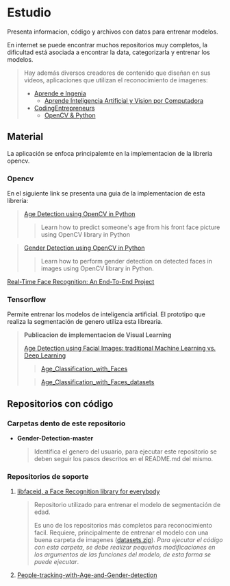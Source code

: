 # Estudio

Presenta informacion, código y archivos con datos para entrenar modelos.

En internet se puede encontrar muchos repositorios muy completos, la dificultad está asociada a encontrar la data, categorizarla y entrenar los modelos.

>Hay además diversos creadores de contenido que diseñan en sus videos, aplicaciones que utilizan el reconocimiento de imagenes:
>
>- [Aprende e Ingenia](https://www.youtube.com/@AprendeIngenia/)
>   - [Aprende Inteligencia Artificial y Vision por Computadora](https://www.youtube.com/watch?v=zpRl8rEvjbo&list=PLnKxR99sdlEiRC4sBFwSJ-8SiDW4Gx6y6)
>- [CodingEntrepreneurs](https://www.youtube.com/@CodingEntrepreneurs)
>   - [OpenCV & Python](https://www.youtube.com/watch?v=iluST-V757A&list=PLEsfXFp6DpzRyxnU-vfs3vk-61Wpt7bOS)

## Material

La aplicación se enfoca principalemte en la implementacion de la libreria opencv.

### Opencv

En el siguiente link se presenta una guia de la implementacion de esta libreria:

> [Age Detection using OpenCV in Python](https://www.thepythoncode.com/article/predict-age-using-opencv)
>> Learn how to predict someone's age from his front face picture using OpenCV library in Python

> [Gender Detection using OpenCV in Python](thepythoncode.com/article/gender-detection-using-opencv-in-python)
>>Learn how to perform gender detection on detected faces in images using OpenCV library in Python.

[Real-Time Face Recognition: An End-To-End Project](https://towardsdatascience.com/real-time-face-recognition-an-end-to-end-project-b738bb0f7348)

### Tensorflow

Permite entrenar los modelos de inteligencia artificial. El prototipo que realiza la segmentación de genero utiliza esta librearia.

>**Publicacion de implementacion de Visual Learning**
>
>[Age Detection using Facial Images: traditional Machine Learning vs. Deep Learning](https://medium.com/towards-data-science/age-detection-using-facial-images-traditional-machine-learning-vs-deep-learning-2437b2feeab2)
>
>> [Age_Classification_with_Faces](https://drive.google.com/drive/folders/1Z-yE8YDbf_C8nWmcqpkeSf06a23PvrqJ?usp=sharing)
>
>> [Age_Classification_with_Faces_datasets](https://drive.google.com/drive/folders/1dZhJNGmdoO1La6MOJRfUYxDZwIa-hXNX?usp=sharing)

## Repositorios con código

### Carpetas dento de este repositorio

- **Gender-Detection-master**
  > Identifica el genero del usuario, para ejecutar este repositorio se deben seguir los pasos descritos en el README.md del mismo.

### Repositorios de soporte

1. [libfaceid, a Face Recognition library for everybody](https://github.com/richmondu/libfaceid)
    > Repositorio utilizado para entrenar el modelo de segmentación de edad.
    >
    > Es uno de los repositorios más completos para reconocimiento facil. Requiere, principalmente de entrenar el modelo con una buena carpeta de imagenes ([datasets.zip](https://drive.google.com/file/d/1V6VmmDWNogP1ck8KHPks4bajuA_SWluO/view?usp=share_link)).
    > *Para ejecutar el código con esta carpeta, se debe realizar pequeñas modificaciones en los argumentos de las funciones del modelo, de esta forma se puede ejecutar*.
2. [People-tracking-with-Age-and-Gender-detection](https://github.com/habom2310/People-tracking-with-Age-and-Gender-detection)
